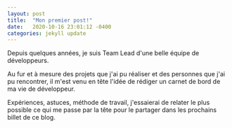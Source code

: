 ```yaml
---
layout: post
title:  "Mon premier post!"
date:   2020-10-16 23:01:12 -0400
categories: jekyll update
---
```

Depuis quelques années, je suis Team Lead d'une belle équipe de développeurs.

Au fur et à mesure des projets que j'ai pu réaliser et des personnes que j'ai pu rencontrer, il m'est venu en tête l'idée de rédiger un carnet de bord de ma vie de développeur.

Expériences, astuces, méthode de travail, j'essaierai de relater le plus possible ce qui me passe par la tête pour le partager dans les prochains billet de ce blog.
